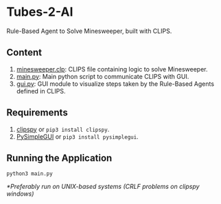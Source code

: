 # Tubes-2-AI
Rule-Based Agent to Solve Minesweeper, built with CLIPS.

## Content
1. [minesweeper.clp](minesweeper.clp): CLIPS file containing logic to solve Minesweeper.
2. [main.py](main.py): Main python script to communicate CLIPS with GUI.
3. [gui.py](gui.py): GUI module to visualize steps taken by the Rule-Based Agents defined in CLIPS.

## Requirements
1. [clipspy](https://pypi.org/project/clipspy/) or `pip3 install clipspy`.
2. [PySimpleGUI](https://pysimplegui.readthedocs.io/en/latest/) or `pip3 install pysimplegui`.

## Running the Application
```
python3 main.py
```
*\*Preferably run on UNIX-based systems (CRLF problems on clipspy windows)*

